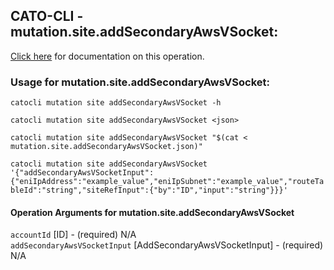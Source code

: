 
## CATO-CLI - mutation.site.addSecondaryAwsVSocket:
[Click here](https://api.catonetworks.com/documentation/#mutation-mutation.site.addSecondaryAwsVSocket) for documentation on this operation.

### Usage for mutation.site.addSecondaryAwsVSocket:

`catocli mutation site addSecondaryAwsVSocket -h`

`catocli mutation site addSecondaryAwsVSocket <json>`

`catocli mutation site addSecondaryAwsVSocket "$(cat < mutation.site.addSecondaryAwsVSocket.json)"`

`catocli mutation site addSecondaryAwsVSocket '{"addSecondaryAwsVSocketInput":{"eniIpAddress":"example_value","eniIpSubnet":"example_value","routeTableId":"string","siteRefInput":{"by":"ID","input":"string"}}}'`


#### Operation Arguments for mutation.site.addSecondaryAwsVSocket ####

`accountId` [ID] - (required) N/A    
`addSecondaryAwsVSocketInput` [AddSecondaryAwsVSocketInput] - (required) N/A    
